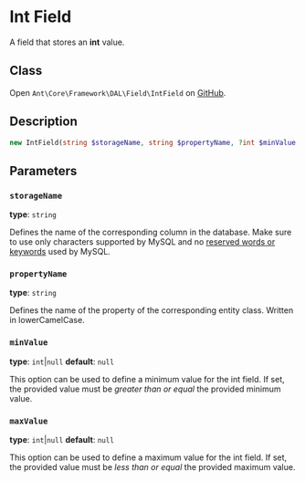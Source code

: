 # Int Field

A field that stores an **int** value.

## Class

Open `Ant\Core\Framework\DAL\Field\IntField` on [GitHub](https://github.com/metallike/ant/blob/master/src/Core/Framework/DAL/Field/IntField.php).

## Description

```php
new IntField(string $storageName, string $propertyName, ?int $minValue = null, ?int $maxValue = null)
```

## Parameters

### `storageName`

**type**: `string`

Defines the name of the corresponding column in the database. Make sure to use only characters supported by MySQL and no [reserved words or keywords](https://dev.mysql.com/doc/refman/8.0/en/keywords.html) used by MySQL.

### `propertyName`

**type**: `string`

Defines the name of the property of the corresponding entity class. Written in lowerCamelCase.


### `minValue`

**type**: `int`|`null` **default**: `null`

This option can be used to define a minimum value for the int field. If set, the provided value must be *greater than or equal* the provided minimum value. 

### `maxValue`

**type**: `int`|`null` **default**: `null`

This option can be used to define a maximum value for the int field. If set, the provided value must be *less than or equal* the provided maximum value. 